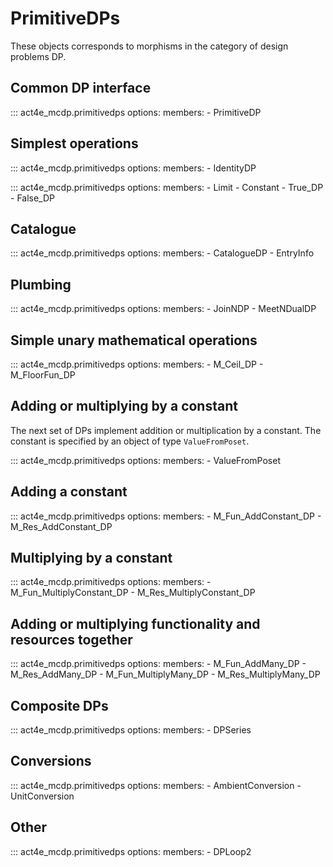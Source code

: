 # PrimitiveDPs

These objects corresponds to morphisms in the category of design problems DP.


## Common DP interface

::: act4e_mcdp.primitivedps
    options:
      members:
        - PrimitiveDP


## Simplest operations

::: act4e_mcdp.primitivedps
    options:
      members:
        - IdentityDP

::: act4e_mcdp.primitivedps
    options:
      members:
        - Limit
        - Constant
        - True_DP
        - False_DP

## Catalogue

::: act4e_mcdp.primitivedps
    options:
      members:
        - CatalogueDP
        - EntryInfo



## Plumbing

::: act4e_mcdp.primitivedps
    options:
      members:
        - JoinNDP
        - MeetNDualDP  
        

## Simple unary mathematical operations


::: act4e_mcdp.primitivedps
    options:
      members:
        - M_Ceil_DP
        - M_FloorFun_DP  
 

## Adding or multiplying by a constant

The next set of DPs implement addition or multiplication by a constant.
The constant is specified by an object of type `ValueFromPoset`.


::: act4e_mcdp.primitivedps
    options:
      members:
        - ValueFromPoset
 
## Adding a constant

::: act4e_mcdp.primitivedps
    options:
      members:
        - M_Fun_AddConstant_DP
        - M_Res_AddConstant_DP

## Multiplying by a constant

::: act4e_mcdp.primitivedps
    options:
      members:
        - M_Fun_MultiplyConstant_DP
        - M_Res_MultiplyConstant_DP


## Adding or multiplying functionality and resources together


::: act4e_mcdp.primitivedps
    options:
      members:
        - M_Fun_AddMany_DP
        - M_Res_AddMany_DP
        - M_Fun_MultiplyMany_DP
        - M_Res_MultiplyMany_DP

    

## Composite DPs

::: act4e_mcdp.primitivedps
    options:
      members:
        - DPSeries




## Conversions

::: act4e_mcdp.primitivedps
    options:
      members:
        - AmbientConversion
        - UnitConversion  


## Other

::: act4e_mcdp.primitivedps
    options:
      members:
        - DPLoop2
